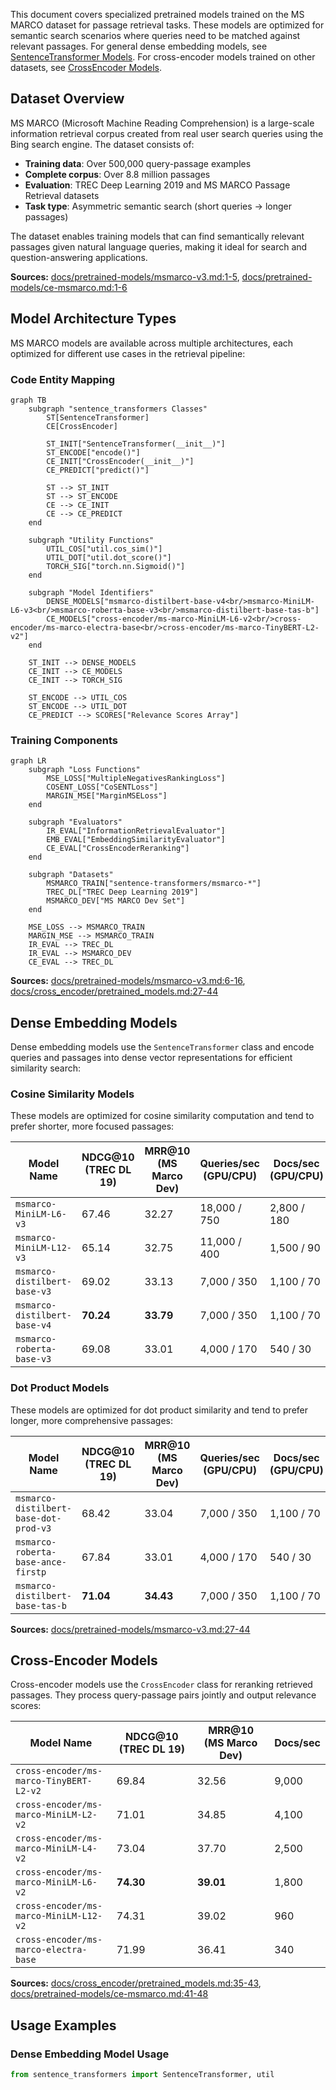This document covers specialized pretrained models trained on the MS MARCO dataset for passage retrieval tasks. These models are optimized for semantic search scenarios where queries need to be matched against relevant passages. For general dense embedding models, see [SentenceTransformer Models](#5.1). For cross-encoder models trained on other datasets, see [CrossEncoder Models](#5.3).

## Dataset Overview

MS MARCO (Microsoft Machine Reading Comprehension) is a large-scale information retrieval corpus created from real user search queries using the Bing search engine. The dataset consists of:

- **Training data**: Over 500,000 query-passage examples
- **Complete corpus**: Over 8.8 million passages  
- **Evaluation**: TREC Deep Learning 2019 and MS MARCO Passage Retrieval datasets
- **Task type**: Asymmetric semantic search (short queries → longer passages)

The dataset enables training models that can find semantically relevant passages given natural language queries, making it ideal for search and question-answering applications.

**Sources:** [docs/pretrained-models/msmarco-v3.md:1-5](), [docs/pretrained-models/ce-msmarco.md:1-6]()

## Model Architecture Types

MS MARCO models are available across multiple architectures, each optimized for different use cases in the retrieval pipeline:

### Code Entity Mapping

```mermaid
graph TB
    subgraph "sentence_transformers Classes"
        ST[SentenceTransformer]
        CE[CrossEncoder]
        
        ST_INIT["SentenceTransformer(__init__)"]
        ST_ENCODE["encode()"]
        CE_INIT["CrossEncoder(__init__)"]
        CE_PREDICT["predict()"]
        
        ST --> ST_INIT
        ST --> ST_ENCODE
        CE --> CE_INIT
        CE --> CE_PREDICT
    end
    
    subgraph "Utility Functions"
        UTIL_COS["util.cos_sim()"]
        UTIL_DOT["util.dot_score()"]
        TORCH_SIG["torch.nn.Sigmoid()"]
    end
    
    subgraph "Model Identifiers"
        DENSE_MODELS["msmarco-distilbert-base-v4<br/>msmarco-MiniLM-L6-v3<br/>msmarco-roberta-base-v3<br/>msmarco-distilbert-base-tas-b"]
        CE_MODELS["cross-encoder/ms-marco-MiniLM-L6-v2<br/>cross-encoder/ms-marco-electra-base<br/>cross-encoder/ms-marco-TinyBERT-L2-v2"]
    end
    
    ST_INIT --> DENSE_MODELS
    CE_INIT --> CE_MODELS
    CE_INIT --> TORCH_SIG
    
    ST_ENCODE --> UTIL_COS
    ST_ENCODE --> UTIL_DOT
    CE_PREDICT --> SCORES["Relevance Scores Array"]
```

### Training Components

```mermaid
graph LR
    subgraph "Loss Functions"
        MSE_LOSS["MultipleNegativesRankingLoss"]
        COSENT_LOSS["CoSENTLoss"] 
        MARGIN_MSE["MarginMSELoss"]
    end
    
    subgraph "Evaluators"
        IR_EVAL["InformationRetrievalEvaluator"]
        EMB_EVAL["EmbeddingSimilarityEvaluator"]
        CE_EVAL["CrossEncoderReranking"]
    end
    
    subgraph "Datasets"
        MSMARCO_TRAIN["sentence-transformers/msmarco-*"]
        TREC_DL["TREC Deep Learning 2019"]
        MSMARCO_DEV["MS MARCO Dev Set"]
    end
    
    MSE_LOSS --> MSMARCO_TRAIN
    MARGIN_MSE --> MSMARCO_TRAIN
    IR_EVAL --> TREC_DL
    IR_EVAL --> MSMARCO_DEV
    CE_EVAL --> TREC_DL
```

**Sources:** [docs/pretrained-models/msmarco-v3.md:6-16](), [docs/cross_encoder/pretrained_models.md:27-44]()

## Dense Embedding Models

Dense embedding models use the `SentenceTransformer` class and encode queries and passages into dense vector representations for efficient similarity search:

### Cosine Similarity Models

These models are optimized for cosine similarity computation and tend to prefer shorter, more focused passages:

| Model Name | NDCG@10 (TREC DL 19) | MRR@10 (MS Marco Dev) | Queries/sec (GPU/CPU) | Docs/sec (GPU/CPU) |
|------------|---------------------|----------------------|---------------------|-------------------|
| `msmarco-MiniLM-L6-v3` | 67.46 | 32.27 | 18,000 / 750 | 2,800 / 180 |
| `msmarco-MiniLM-L12-v3` | 65.14 | 32.75 | 11,000 / 400 | 1,500 / 90 |
| `msmarco-distilbert-base-v3` | 69.02 | 33.13 | 7,000 / 350 | 1,100 / 70 |
| `msmarco-distilbert-base-v4` | **70.24** | **33.79** | 7,000 / 350 | 1,100 / 70 |
| `msmarco-roberta-base-v3` | 69.08 | 33.01 | 4,000 / 170 | 540 / 30 |

### Dot Product Models

These models are optimized for dot product similarity and tend to prefer longer, more comprehensive passages:

| Model Name | NDCG@10 (TREC DL 19) | MRR@10 (MS Marco Dev) | Queries/sec (GPU/CPU) | Docs/sec (GPU/CPU) |
|------------|---------------------|----------------------|---------------------|-------------------|
| `msmarco-distilbert-base-dot-prod-v3` | 68.42 | 33.04 | 7,000 / 350 | 1,100 / 70 |
| `msmarco-roberta-base-ance-firstp` | 67.84 | 33.01 | 4,000 / 170 | 540 / 30 |
| `msmarco-distilbert-base-tas-b` | **71.04** | **34.43** | 7,000 / 350 | 1,100 / 70 |

**Sources:** [docs/pretrained-models/msmarco-v3.md:27-44]()

## Cross-Encoder Models

Cross-encoder models use the `CrossEncoder` class for reranking retrieved passages. They process query-passage pairs jointly and output relevance scores:

| Model Name | NDCG@10 (TREC DL 19) | MRR@10 (MS Marco Dev) | Docs/sec |
|------------|---------------------|----------------------|----------|
| `cross-encoder/ms-marco-TinyBERT-L2-v2` | 69.84 | 32.56 | 9,000 |
| `cross-encoder/ms-marco-MiniLM-L2-v2` | 71.01 | 34.85 | 4,100 |
| `cross-encoder/ms-marco-MiniLM-L4-v2` | 73.04 | 37.70 | 2,500 |
| `cross-encoder/ms-marco-MiniLM-L6-v2` | **74.30** | **39.01** | 1,800 |
| `cross-encoder/ms-marco-MiniLM-L12-v2` | 74.31 | 39.02 | 960 |
| `cross-encoder/ms-marco-electra-base` | 71.99 | 36.41 | 340 |

**Sources:** [docs/cross_encoder/pretrained_models.md:35-43](), [docs/pretrained-models/ce-msmarco.md:41-48]()

## Usage Examples

### Dense Embedding Model Usage

```python
from sentence_transformers import SentenceTransformer, util